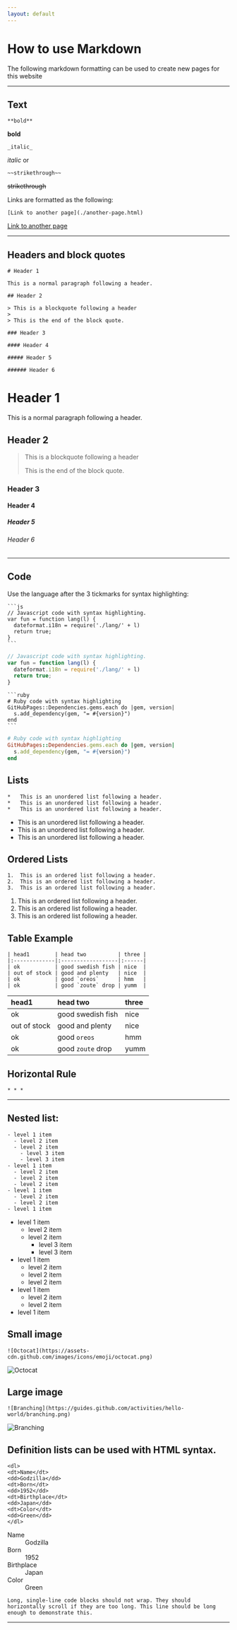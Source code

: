 ```yaml
---
layout: default
---
```


# How to use Markdown

The following markdown formatting can be used to create new pages for this website

---

## Text
```
**bold**
```
**bold**
```
_italic_
```
_italic_
or
```
~~strikethrough~~
```
~~strikethrough~~

Links are formatted as the following:

```
[Link to another page](./another-page.html)
```

[Link to another page](./another-page.html)

---

## Headers and block quotes

```
# Header 1

This is a normal paragraph following a header.

## Header 2

> This is a blockquote following a header
>
> This is the end of the block quote.

### Header 3

#### Header 4

##### Header 5

###### Header 6

```

# Header 1

This is a normal paragraph following a header.

## Header 2

> This is a blockquote following a header
>
> This is the end of the block quote.

### Header 3

#### Header 4

##### Header 5

###### Header 6

---

## Code

Use the language after the 3 tickmarks for syntax highlighting:

````
```js
// Javascript code with syntax highlighting.
var fun = function lang(l) {
  dateformat.i18n = require('./lang/' + l)
  return true;
}
```
````

```js
// Javascript code with syntax highlighting.
var fun = function lang(l) {
  dateformat.i18n = require('./lang/' + l)
  return true;
}
```

````
```ruby
# Ruby code with syntax highlighting
GitHubPages::Dependencies.gems.each do |gem, version|
  s.add_dependency(gem, "= #{version}")
end
```
````

```ruby
# Ruby code with syntax highlighting
GitHubPages::Dependencies.gems.each do |gem, version|
  s.add_dependency(gem, "= #{version}")
end
```

## Lists

```
*   This is an unordered list following a header.
*   This is an unordered list following a header.
*   This is an unordered list following a header.
```

*   This is an unordered list following a header.
*   This is an unordered list following a header.
*   This is an unordered list following a header.


## Ordered Lists

```
1.  This is an ordered list following a header.
2.  This is an ordered list following a header.
3.  This is an ordered list following a header.
```
1.  This is an ordered list following a header.
2.  This is an ordered list following a header.
3.  This is an ordered list following a header.



## Table Example

```
| head1        | head two          | three |
|:-------------|:------------------|:------|
| ok           | good swedish fish | nice  |
| out of stock | good and plenty   | nice  |
| ok           | good `oreos`      | hmm   |
| ok           | good `zoute` drop | yumm  |
```
| head1        | head two          | three |
|:-------------|:------------------|:------|
| ok           | good swedish fish | nice  |
| out of stock | good and plenty   | nice  |
| ok           | good `oreos`      | hmm   |
| ok           | good `zoute` drop | yumm  |


## Horizontal Rule
```
* * *
```
* * *


## Nested list:
```
- level 1 item
  - level 2 item
  - level 2 item
    - level 3 item
    - level 3 item
- level 1 item
  - level 2 item
  - level 2 item
  - level 2 item
- level 1 item
  - level 2 item
  - level 2 item
- level 1 item
```

- level 1 item
  - level 2 item
  - level 2 item
    - level 3 item
    - level 3 item
- level 1 item
  - level 2 item
  - level 2 item
  - level 2 item
- level 1 item
  - level 2 item
  - level 2 item
- level 1 item

## Small image

```
![Octocat](https://assets-cdn.github.com/images/icons/emoji/octocat.png)
```

![Octocat](https://assets-cdn.github.com/images/icons/emoji/octocat.png)

## Large image

```
![Branching](https://guides.github.com/activities/hello-world/branching.png)
```

![Branching](https://guides.github.com/activities/hello-world/branching.png)


## Definition lists can be used with HTML syntax.

```
<dl>
<dt>Name</dt>
<dd>Godzilla</dd>
<dt>Born</dt>
<dd>1952</dd>
<dt>Birthplace</dt>
<dd>Japan</dd>
<dt>Color</dt>
<dd>Green</dd>
</dl>
```

<dl>
<dt>Name</dt>
<dd>Godzilla</dd>
<dt>Born</dt>
<dd>1952</dd>
<dt>Birthplace</dt>
<dd>Japan</dd>
<dt>Color</dt>
<dd>Green</dd>
</dl>

```
Long, single-line code blocks should not wrap. They should horizontally scroll if they are too long. This line should be long enough to demonstrate this.
```

* * *

